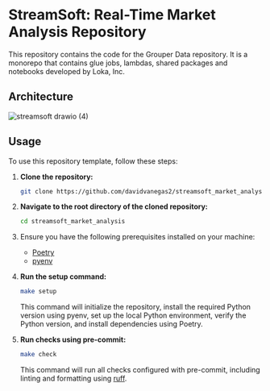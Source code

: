 # StreamSoft: Real-Time Market Analysis Repository

This repository contains the code for the Grouper Data repository. It is a monorepo that contains glue jobs, lambdas, shared packages and notebooks developed by Loka, Inc.

## Architecture

![streamsoft drawio (4)](https://github.com/davidvanegas2/StreamSoft-Real-Time-Market-Analysis/assets/46963726/c4fb661a-2253-4273-ae7f-ad9837512fb2)

## Usage

To use this repository template, follow these steps:

1. **Clone the repository:**
   ```bash
   git clone https://github.com/davidvanegas2/streamsoft_market_analysis.git
   ```
2. **Navigate to the root directory of the cloned repository:**
   ```bash
   cd streamsoft_market_analysis
   ```
3. Ensure you have the following prerequisites installed on your machine:
   - [Poetry](https://python-poetry.org/docs/)
   - [pyenv](https://github.com/pyenv/pyenv)
4. **Run the setup command:**

   ```bash
   make setup
   ```

   This command will initialize the repository, install the required Python version using pyenv, set up the local Python environment, verify the Python version, and install dependencies using Poetry.

5. **Run checks using pre-commit:**
   ```bash
   make check
   ```
   This command will run all checks configured with pre-commit, including linting and formatting using [ruff](https://github.com/astral-sh/ruff).
